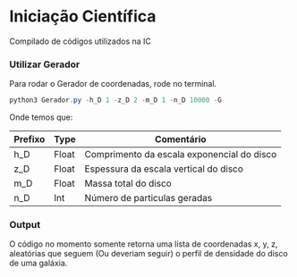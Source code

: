 # Iniciação Científica
Compilado de códigos utilizados na IC

### Utilizar Gerador

Para rodar o Gerador de coordenadas, rode no terminal.

```powershell
python3 Gerador.py -h_D 1 -z_D 2 -m_D 1 -n_D 10000 -G  
```
Onde temos que:

|  Prefixo | Type | Comentário |
| --- | --- | --- | 
| h_D | Float | Comprimento da escala exponencial do disco |
| z_D | Float | Espessura da escala vertical do disco |
| m_D | Float | Massa total do disco |
| n_D | Int | Número de particulas geradas |

### Output 
O código no momento somente retorna uma lista de coordenadas x, y, z, aleatórias que seguem  (Ou deveriam seguir) o perfil de densidade do disco de uma galáxia.
